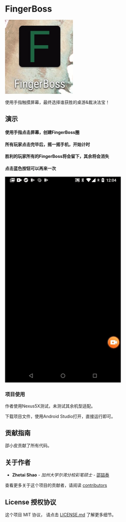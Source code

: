 # FingerBoss

![image](https://github.com/ZTShao/FingerBoss/blob/master/icon.png)

使用手指触摸屏幕，最终选择谁获胜的桌游&裁决法宝！

## 演示

#### 使用手指点击屏幕，创建FingerBoss圈
#### 所有玩家点击完毕后，摇一摇手机，开始计时
#### 胜利的玩家所有的FingerBoss将会留下，其余将会消失
#### 点击蓝色按钮可以再来一次

![image](https://github.com/ZTShao/FingerBoss/blob/master/FingerBoss.gif)


### 项目使用

作者使用Nexus5X测试，未测试其余机型适配。

下载项目文件，使用Android Studio打开，直接运行即可。


## 贡献指南

邵小皮贡献了所有代码。


## 关于作者

* **Zhetai Shao** - *加州大学尔湾分校彩笔硕士* - [邵喆泰](主页崩了暂时)

查看更多关于这个项目的贡献者，请阅读 [contributors](https://www.baidu.com) 

## License 授权协议

这个项目 MIT 协议， 请点击 [LICENSE.md](LICENSE.md) 了解更多细节。

